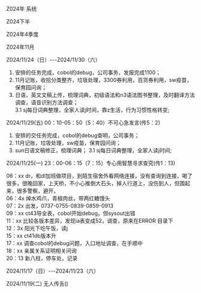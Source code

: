 Z024年 系统

Z024下半

Z024年4季度

Z024年11月 

Z024/11/24（日）---Z024/11/30（六）  
1. 安排的任务完成，cobol的debug，公司事务，发报完成1100；  
2. 11月记账，收拾分类整齐，垃圾处理，3300券利用，百货券利用，sw疫苗，保育园问询；  
3. 日语，英文文稿上传，梳理词典，初级语法和n3语法图书整理，及时翻译方法调查，语音识别方法调查；  
3.1 sj每日词典整理，全家人读j时间，靠z生活，行为习惯性格转变;  

Z024/11/29(五) 00：10-05：50（5：40）不可心急发言(传5：2)  
1. 安排的交任务完成，cobol的debug查明，公司事务；
2. 11月记账，垃圾处理，sw疫苗，保育园问询；
3. sun日语文稿修正，梳理词典；
3.1 sj每日词典整理，全家人读j时间;  



Z024/11/25(一) 23：00-06：15（7：15）专心用智慧寻求查究(传1：13)

06：xx dr，和dl加班做项目，到陌生宿舍外看网络连接，没有查询到连接，喝了很多，很晚回家，上天桥，不小心推倒大石头，掉人行道上，没伤到人，但围起来，很多警察，避开。  
06：4x 焯水鸡爪，青椒肉丝，带两红糖馒头  
07：2x 出发，0737-0755-0839-0859-0913  
09：xx ct43导全表，cobol开始debug，但sysout出错  
11：xx 比较各版本差异，发现ia表变成52，调查，原来在ERROR 目录下  
12：3x 阳光下吃午饭，读j  
15：xx ct41db版本升  
17：xx 调查cobol的debug问题，入口地址调查，在手顺中  
18：xx 亲属关系证明相关问询  
20：13 新八柱，停车处，记录  


Z024/11/17（日）---Z024/11/23（六）


Z024/11/19(二) 无人传舌()

